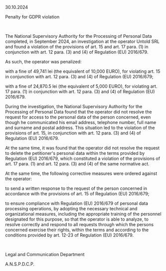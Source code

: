 30.10.2024

Penalty for GDPR violation

 

The National Supervisory Authority for the Processing of Personal Data completed, in September 2024, an investigation at the operator Untold SRL and found a violation of the provisions of art. 15 and art. 17 para. (1) in conjunction with art. 12 para. (3) and (4) of Regulation (EU) 2016/679.

As such, the operator was penalized:

with a fine of 49,741 lei (the equivalent of 10,000 EURO), for violating art. 15 in conjunction with art. 12 para. (3) and (4) of Regulation (EU) 2016/679;

with a fine of 24,870.5 lei (the equivalent of 5,000 EURO), for violating art. 17 para. (1) in conjunction with art. 12 para. (3) and (4) of Regulation (EU) 2016/679.

During the investigation, the National Supervisory Authority for the Processing of Personal Data found that the operator did not resolve the request for access to the personal data of the person concerned, even though he communicated his email address, telephone number, full name and surname and postal address. This situation led to the violation of the provisions of art. 15, in conjunction with art. 12 para. (3) and (4) of Regulation (EU) 2016/679.

At the same time, it was found that the operator did not resolve the request to delete the petitioner's personal data within the terms provided by Regulation (EU) 2016/679, which constituted a violation of the provisions of art. 17 para. (1) and art. 12 para. (3) and (4) of the same normative act.

At the same time, the following corrective measures were ordered against the operator:

to send a written response to the request of the person concerned in accordance with the provisions of art. 15 of Regulation (EU) 2016/679;

to ensure compliance with Regulation (EU) 2016/679 of personal data processing operations, by adopting the necessary technical and organizational measures, including the appropriate training of the personnel designated for this purpose, so that the operator is able to analyze, to resolve correctly and respond to all requests through which the persons concerned exercise their rights, within the terms and according to the conditions provided by art. 12-23 of Regulation (EU) 2016/679.

 

Legal and Communication Department

A.N.S.P.D.C.P.
